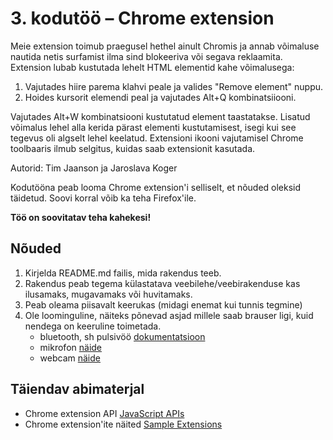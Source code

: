 # 3. kodutöö – Chrome extension

Meie extension toimub praegusel hethel ainult Chromis ja annab võimaluse nautida netis surfamist 
ilma sind blokeeriva või segava reklaamita.
Extension lubab kustutada lehelt HTML elementid kahe võimalusega:

1. Vajutades hiire parema klahvi peale ja valides "Remove element" nuppu.
2. Hoides kursorit elemendi peal ja vajutades Alt+Q kombinatsiiooni.

Vajutades Alt+W kombinatsiooni kustutatud element taastatakse.
Lisatud võimalus lehel alla kerida pärast elementi kustutamisest, isegi kui see tegevus oli algselt lehel keelatud.
Extensioni ikooni vajutamisel Chrome toolbaaris ilmub selgitus, kuidas saab extensionit kasutada.


Autorid: Tim Jaanson ja Jaroslava Koger 


Kodutööna peab looma Chrome extension'i selliselt, et nõuded oleksid täidetud. Soovi korral võib ka teha Firefox'ile.

**Töö on soovitatav teha kahekesi!**

## Nõuded

1. Kirjelda README.md failis, mida rakendus teeb. 
1. Rakendus peab tegema külastatava veebilehe/veebirakenduse kas ilusamaks, mugavamaks või huvitamaks.
1. Peab oleama piisavalt keerukas (midagi enemat kui tunnis tegmine)
1. Ole loominguline, näiteks põnevad asjad millele saab brauser ligi, kuid nendega on keeruline toimetada.
    - bluetooth, sh pulsivöö [dokumentatsioon](https://developers.google.com/web/updates/2015/07/interact-with-ble-devices-on-the-web)
    - mikrofon [näide](https://www.talater.com/annyang/)
    - webcam [näide](https://revealjs.herokuapp.com/#/0/1)

## Täiendav abimaterjal

* Chrome extension API [JavaScript APIs](https://developer.chrome.com/extensions/api_index/)
* Chrome extension'ite näited [Sample Extensions](https://developer.chrome.com/extensions/samples/)